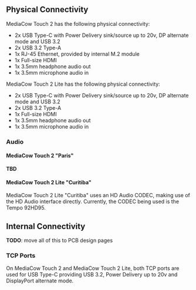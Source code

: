 
## Physical Connectivity

MediaCow Touch 2 has the following physical connectivity:
- 2x USB Type-C with Power Delivery sink/source up to 20v, DP alternate mode and USB 3.2
- 2x USB 3.2 Type-A
- 1x RJ-45 Ethernet, provided by internal M.2 module
- 1x Full-size HDMI
- 1x 3.5mm headphone audio out
- 1x 3.5mm microphone audio in

MediaCow Touch 2 Lite has the following physical connectivity:
- 2x USB Type-C with Power Delivery sink/source up to 20v, DP alternate mode and USB 3.2
- 2x USB 3.2 Type-A
- 1x Full-size HDMI
- 1x 3.5mm headphone audio out
- 1x 3.5mm microphone audio in

### Audio

#### MediaCow Touch 2 "Paris"
**TBD**

#### MediaCow Touch 2 Lite "Curitiba"
MediaCow Touch 2 Lite "Curitiba" uses an HD Audio CODEC, making use of the HD Audio interface directly. Currently, the CODEC being used is the Tempo 92HD95. 

## Internal Connectivity
**TODO**: move all of this to PCB design pages

### TCP Ports
On MediaCow Touch 2 and MediaCow Touch 2 Lite, both TCP ports are used for USB Type-C providing USB 3.2, Power Delivery up to 20v and DisplayPort alternate mode.

